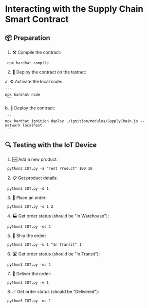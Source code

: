 # Interacting with the Supply Chain Smart Contract

## 📦 Preparation

1. 🛠️ Compile the contract:

```
 npx hardhat compile
```

2. 🚀 Deploy the contract on the testnet:

 a. ⚙️ Activate the local node:
 
    ```
    npx hardhat node
    ```
 
 b. 📜 Deploy the contract:
 
    ```
    npx hardhat ignition deploy ./ignition/modules/SupplyChain.js --network localhost
    ```

## 🔍 Testing with the IoT Device

1. 🆕 Add a new product:

```
 python3 IOT.py -a "Test Product" 100 10
```

2. 📋 Get product details:

```
 python3 IOT.py -d 1
```

3. 🛒 Place an order:

```
 python3 IOT.py -o 1 2
```

4. 🏭 Get order status (should be "In Warehouse"):

```
 python3 IOT.py -os 1
```

5. 🚚 Ship the order:

```
 python3 IOT.py -u 1 "In Transit" 1
```

6. 🛣️ Get order status (should be "In Transit"):

```
 python3 IOT.py -os 1
```

7. 🎉 Deliver the order:

```
 python3 IOT.py -e 1
```

8. ✅ Get order status (should be "Delivered"):

```
 python3 IOT.py -os 1
```

